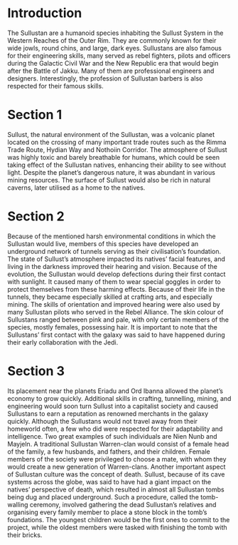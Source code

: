 # Introduction

The Sullustan are a humanoid species inhabiting the Sullust System in the Western Reaches of the Outer Rim.
They are commonly known for their wide jowls,  round chins, and large, dark eyes.
Sullustans are also famous for their engineering skills, many served as rebel fighters, pilots and officers during the Galactic Civil War and the New Republic era that would begin after the Battle of Jakku.
Many of them are professional engineers and designers.
Interestingly, the profession of Sullustan barbers is also respected for their famous skills.

# Section 1

Sullust, the natural environment of the Sullustan, was a volcanic planet located on the crossing of many important trade routes such as the Rimma Trade Route, Hydian Way and Nothoiin Corridor.
The atmosphere of Sullust was highly toxic and barely breathable for humans, which could be seen taking effect of the Sullustan natives, enhancing their ability to see without light.
Despite the planet’s dangerous nature, it was abundant in various mining resources.
The surface of Sullust would also be rich in natural caverns, later  utilised as a home to the natives.

# Section 2

Because of the mentioned harsh environmental conditions in which the Sullustan would live, members of this species have developed an underground network of tunnels serving as their civilisation’s foundation.
The state of Sullust’s atmosphere impacted its natives’ facial features, and living in the darkness improved their hearing and vision.
Because of the evolution, the Sullustan would develop defections during their first contact with sunlight.
It caused many of them to wear special goggles in order to protect themselves from these harming effects.
Because of their life in the tunnels, they became especially skilled at crafting arts, and especially mining.
The skills of orientation and improved hearing were also used by many Sullustan pilots who served in the Rebel Alliance.
The skin colour of Sullustans ranged between pink and pale, with only certain members of the species, mostly females, possessing hair.
It is important to note that the Sullustans’ first contact with the galaxy was said to have happened during their early collaboration with the Jedi.

# Section 3

Its placement near the planets Eriadu and Ord Ibanna allowed the planet’s economy to grow quickly.
Additional skills in crafting, tunnelling, mining, and engineering would soon turn Sullust into a capitalist society and caused Sullustans to earn a reputation as renowned merchants in the galaxy quickly.
Although the Sullustans would not travel away from their homeworld often, a few who did were respected for their adaptability and intelligence.
Two great examples of such individuals are Nien Nunb and Mayjeln.
A traditional Sullustan Warren-clan would consist of a female head of the family, a few husbands, and fathers, and their children.
Female members of the society were privileged to choose a mate, with whom they would create a new generation of Warren-clans.
Another important aspect of Sullustan culture was the concept of death.
Sullust, because of its cave systems across the globe, was said to have had a giant impact on the natives’ perspective of death, which resulted in almost all Sullustan tombs being dug and placed underground.
Such a procedure, called the tomb-walling ceremony, involved gathering the dead Sullustan’s relatives and organising every family member to place a stone block in the tomb’s foundations.
The youngest children would be the first ones to commit to the project, while the oldest members were tasked with finishing the tomb with their bricks.
